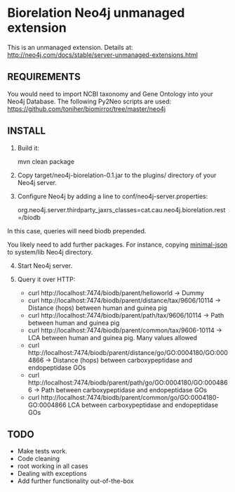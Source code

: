 # Biorelation Neo4j unmanaged extension

This is an unmanaged extension. Details at: http://neo4j.com/docs/stable/server-unmanaged-extensions.html 

## REQUIREMENTS

You would need to import NCBI taxonomy and Gene Ontology into your Neo4j Database. The following Py2Neo scripts are used: https://github.com/toniher/biomirror/tree/master/neo4j


## INSTALL

1. Build it: 

    mvn clean package

2. Copy target/neo4j-biorelation-0.1.jar to the plugins/ directory of your Neo4j server.

3. Configure Neo4j by adding a line to conf/neo4j-server.properties:

    org.neo4j.server.thirdparty_jaxrs_classes=cat.cau.neo4j.biorelation.rest=/biodb

In this case, queries will need biodb prepended.

You likely need to add further packages. For instance, copying [minimal-json](http://mvnrepository.com/artifact/com.eclipsesource.minimal-json) to system/lib Neo4j directory.

4. Start Neo4j server.

5. Query it over HTTP:

    * curl http://localhost:7474/biodb/parent/helloworld -> Dummy
    * curl http://localhost:7474/biodb/parent/distance/tax/9606/10114 -> Distance (hops) between human and guinea pig
    * curl http://localhost:7474/biodb/parent/path/tax/9606/10114 -> Path between human and guinea pig
    * curl http://localhost:7474/biodb/parent/common/tax/9606-10114 -> LCA between human and guinea pig. Many values allowed
    * curl http://localhost:7474/biodb/parent/distance/go/GO:0004180/GO:0004866 -> Distance (hops) between carboxypeptidase and endopeptidase GOs
    * curl http://localhost:7474/biodb/parent/path/go/GO:0004180/GO:0004866 -> Path between carboxypeptidase and endopeptidase GOs
    * curl http://localhost:7474/biodb/parent/common/go/GO:0004180-GO:0004866 LCA between carboxypeptidase and endopeptidase GOs


## TODO

* Make tests work.
* Code cleaning
* root working in all cases
* Dealing with exceptions
* Add further functionality out-of-the-box



